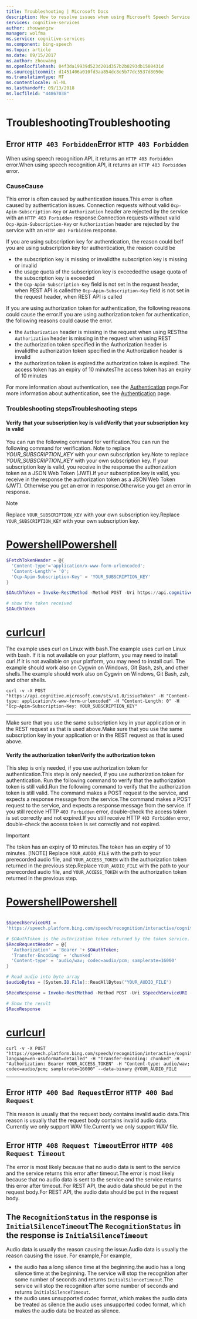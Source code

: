```yaml
---
title: Troubleshooting | Microsoft Docs
description: How to resolve issues when using Microsoft Speech Service.
services: cognitive-services
author: zhouwangzw
manager: wolfma
ms.service: cognitive-services
ms.component: bing-speech
ms.topic: article
ms.date: 09/15/2017
ms.author: zhouwang
ms.openlocfilehash: 04f3da19939d523d201d357b2b0293db1508431d
ms.sourcegitcommit: d1451406a010fd3aa854dc8e5b77dc5537d8050e
ms.translationtype: MT
ms.contentlocale: nl-NL
ms.lasthandoff: 09/13/2018
ms.locfileid: "44867038"
---
```

# <a name="troubleshooting"></a><span data-ttu-id="2255c-103">Troubleshooting</span><span class="sxs-lookup"><span data-stu-id="2255c-103">Troubleshooting</span></span>

## <a name="error-http-403-forbidden"></a><span data-ttu-id="2255c-104">Error `HTTP 403 Forbidden`</span><span class="sxs-lookup"><span data-stu-id="2255c-104">Error `HTTP 403 Forbidden`</span></span>

<span data-ttu-id="2255c-105">When using speech recognition API, it returns an `HTTP 403 Forbidden` error.</span><span class="sxs-lookup"><span data-stu-id="2255c-105">When using speech recognition API, it returns an `HTTP 403 Forbidden` error.</span></span>

### <a name="cause"></a><span data-ttu-id="2255c-106">Cause</span><span class="sxs-lookup"><span data-stu-id="2255c-106">Cause</span></span>

<span data-ttu-id="2255c-107">This error is often caused by authentication issues.</span><span class="sxs-lookup"><span data-stu-id="2255c-107">This error is often caused by authentication issues.</span></span> <span data-ttu-id="2255c-108">Connection requests without valid `Ocp-Apim-Subscription-Key` or `Authorization` header are rejected by the service with an `HTTP 403 Forbidden` response.</span><span class="sxs-lookup"><span data-stu-id="2255c-108">Connection requests without valid `Ocp-Apim-Subscription-Key` or `Authorization` header are rejected by the service with an `HTTP 403 Forbidden` response.</span></span>

<span data-ttu-id="2255c-109">If you are using subscription key for authentication, the reason could be</span><span class="sxs-lookup"><span data-stu-id="2255c-109">If you are using subscription key for authentication, the reason could be</span></span>

- <span data-ttu-id="2255c-110">the subscription key is missing or invalid</span><span class="sxs-lookup"><span data-stu-id="2255c-110">the subscription key is missing or invalid</span></span>
- <span data-ttu-id="2255c-111">the usage quota of the subscription key is exceeded</span><span class="sxs-lookup"><span data-stu-id="2255c-111">the usage quota of the subscription key is exceeded</span></span>
- <span data-ttu-id="2255c-112">the `Ocp-Apim-Subscription-Key` field is not set in the request header, when REST API is called</span><span class="sxs-lookup"><span data-stu-id="2255c-112">the `Ocp-Apim-Subscription-Key` field is not set in the request header, when REST API is called</span></span>

<span data-ttu-id="2255c-113">If you are using authorization token for authentication, the following reasons could cause the error.</span><span class="sxs-lookup"><span data-stu-id="2255c-113">If you are using authorization token for authentication, the following reasons could cause the error.</span></span>

- <span data-ttu-id="2255c-114">the `Authorization` header is missing in the request when using REST</span><span class="sxs-lookup"><span data-stu-id="2255c-114">the `Authorization` header is missing in the request when using REST</span></span>
- <span data-ttu-id="2255c-115">the authorization token specified in the Authorization header is invalid</span><span class="sxs-lookup"><span data-stu-id="2255c-115">the authorization token specified in the Authorization header is invalid</span></span>
- <span data-ttu-id="2255c-116">the authorization token is expired.</span><span class="sxs-lookup"><span data-stu-id="2255c-116">the authorization token is expired.</span></span> <span data-ttu-id="2255c-117">The access token has an expiry of 10 minutes</span><span class="sxs-lookup"><span data-stu-id="2255c-117">The access token has an expiry of 10 minutes</span></span>

<span data-ttu-id="2255c-118">For more information about authentication, see the [Authentication](How-to/how-to-authentication.md) page.</span><span class="sxs-lookup"><span data-stu-id="2255c-118">For more information about authentication, see the [Authentication](How-to/how-to-authentication.md) page.</span></span>

### <a name="troubleshooting-steps"></a><span data-ttu-id="2255c-119">Troubleshooting steps</span><span class="sxs-lookup"><span data-stu-id="2255c-119">Troubleshooting steps</span></span>

#### <a name="verify-that-your-subscription-key-is-valid"></a><span data-ttu-id="2255c-120">Verify that your subscription key is valid</span><span class="sxs-lookup"><span data-stu-id="2255c-120">Verify that your subscription key is valid</span></span>

<span data-ttu-id="2255c-121">You can run the following command for verification.</span><span class="sxs-lookup"><span data-stu-id="2255c-121">You can run the following command for verification.</span></span> <span data-ttu-id="2255c-122">Note to replace *YOUR_SUBSCRIPTION_KEY* with your own subscription key.</span><span class="sxs-lookup"><span data-stu-id="2255c-122">Note to replace *YOUR_SUBSCRIPTION_KEY* with your own subscription key.</span></span> <span data-ttu-id="2255c-123">If your subscription key is valid, you receive in the response the authorization token as a JSON Web Token (JWT).</span><span class="sxs-lookup"><span data-stu-id="2255c-123">If your subscription key is valid, you receive in the response the authorization token as a JSON Web Token (JWT).</span></span> <span data-ttu-id="2255c-124">Otherwise you get an error in response.</span><span class="sxs-lookup"><span data-stu-id="2255c-124">Otherwise you get an error in response.</span></span>

> [!NOTE]
> <span data-ttu-id="2255c-125">Replace `YOUR_SUBSCRIPTION_KEY` with your own subscription key.</span><span class="sxs-lookup"><span data-stu-id="2255c-125">Replace `YOUR_SUBSCRIPTION_KEY` with your own subscription key.</span></span>

# <a name="powershelltabpowershell"></a>[<span data-ttu-id="2255c-126">Powershell</span><span class="sxs-lookup"><span data-stu-id="2255c-126">Powershell</span></span>](#tab/Powershell)

```Powershell
$FetchTokenHeader = @{
  'Content-type'='application/x-www-form-urlencoded';
  'Content-Length'= '0';
  'Ocp-Apim-Subscription-Key' = 'YOUR_SUBSCRIPTION_KEY'
}

$OAuthToken = Invoke-RestMethod -Method POST -Uri https://api.cognitive.microsoft.com/sts/v1.0/issueToken -Headers $FetchTokenHeader

# show the token received
$OAuthToken

```

# <a name="curltabcurl"></a>[<span data-ttu-id="2255c-127">curl</span><span class="sxs-lookup"><span data-stu-id="2255c-127">curl</span></span>](#tab/curl)

<span data-ttu-id="2255c-128">The example uses curl on Linux with bash.</span><span class="sxs-lookup"><span data-stu-id="2255c-128">The example uses curl on Linux with bash.</span></span> <span data-ttu-id="2255c-129">If it is not available on your platform, you may need to install curl.</span><span class="sxs-lookup"><span data-stu-id="2255c-129">If it is not available on your platform, you may need to install curl.</span></span> <span data-ttu-id="2255c-130">The example should work also on Cygwin on Windows, Git Bash, zsh, and other shells.</span><span class="sxs-lookup"><span data-stu-id="2255c-130">The example should work also on Cygwin on Windows, Git Bash, zsh, and other shells.</span></span>

```
curl -v -X POST "https://api.cognitive.microsoft.com/sts/v1.0/issueToken" -H "Content-type: application/x-www-form-urlencoded" -H "Content-Length: 0" -H "Ocp-Apim-Subscription-Key: YOUR_SUBSCRIPTION_KEY"
```
---

<span data-ttu-id="2255c-131">Make sure that you use the same subscription key in your application or in the REST request as that is used above.</span><span class="sxs-lookup"><span data-stu-id="2255c-131">Make sure that you use the same subscription key in your application or in the REST request as that is used above.</span></span>

#### <a name="verify-the-authorization-token"></a><span data-ttu-id="2255c-132">Verify the authorization token</span><span class="sxs-lookup"><span data-stu-id="2255c-132">Verify the authorization token</span></span>

<span data-ttu-id="2255c-133">This step is only needed, if you use authorization token for authentication.</span><span class="sxs-lookup"><span data-stu-id="2255c-133">This step is only needed, if you use authorization token for authentication.</span></span> <span data-ttu-id="2255c-134">Run the following command to verify that the authorization token is still valid.</span><span class="sxs-lookup"><span data-stu-id="2255c-134">Run the following command to verify that the authorization token is still valid.</span></span> <span data-ttu-id="2255c-135">The command makes a POST request to the service, and expects a response message from the service.</span><span class="sxs-lookup"><span data-stu-id="2255c-135">The command makes a POST request to the service, and expects a response message from the service.</span></span> <span data-ttu-id="2255c-136">If you still receive HTTP `403 Forbidden` error, double-check the access token is set correctly and not expired.</span><span class="sxs-lookup"><span data-stu-id="2255c-136">If you still receive HTTP `403 Forbidden` error, double-check the access token is set correctly and not expired.</span></span>

> [!IMPORTANT]
> <span data-ttu-id="2255c-137">The token has an expiry of 10 minutes.</span><span class="sxs-lookup"><span data-stu-id="2255c-137">The token has an expiry of 10 minutes.</span></span>
> [!NOTE]
> <span data-ttu-id="2255c-138">Replace `YOUR_AUDIO_FILE` with the path to your prerecorded audio file, and `YOUR_ACCESS_TOKEN` with the authorization token returned in the previous step.</span><span class="sxs-lookup"><span data-stu-id="2255c-138">Replace `YOUR_AUDIO_FILE` with the path to your prerecorded audio file, and `YOUR_ACCESS_TOKEN` with the authorization token returned in the previous step.</span></span>

# <a name="powershelltabpowershell"></a>[<span data-ttu-id="2255c-139">Powershell</span><span class="sxs-lookup"><span data-stu-id="2255c-139">Powershell</span></span>](#tab/Powershell)

```Powershell

$SpeechServiceURI =
'https://speech.platform.bing.com/speech/recognition/interactive/cognitiveservices/v1?language=en-us&format=detailed'

# $OAuthToken is the authrization token returned by the token service.
$RecoRequestHeader = @{
  'Authorization' = 'Bearer '+ $OAuthToken;
  'Transfer-Encoding' = 'chunked'
  'Content-type' = 'audio/wav; codec=audio/pcm; samplerate=16000'
}

# Read audio into byte array
$audioBytes = [System.IO.File]::ReadAllBytes("YOUR_AUDIO_FILE")

$RecoResponse = Invoke-RestMethod -Method POST -Uri $SpeechServiceURI -Headers $RecoRequestHeader -Body $audioBytes

# Show the result
$RecoResponse

```

# <a name="curltabcurl"></a>[<span data-ttu-id="2255c-140">curl</span><span class="sxs-lookup"><span data-stu-id="2255c-140">curl</span></span>](#tab/curl)

```
curl -v -X POST "https://speech.platform.bing.com/speech/recognition/interactive/cognitiveservices/v1?language=en-us&format=detailed" -H "Transfer-Encoding: chunked" -H "Authorization: Bearer YOUR_ACCESS_TOKEN" -H "Content-type: audio/wav; codec=audio/pcm; samplerate=16000" --data-binary @YOUR_AUDIO_FILE
```

---

## <a name="error-http-400-bad-request"></a><span data-ttu-id="2255c-141">Error `HTTP 400 Bad Request`</span><span class="sxs-lookup"><span data-stu-id="2255c-141">Error `HTTP 400 Bad Request`</span></span>

<span data-ttu-id="2255c-142">This reason is usually that the request body contains invalid audio data.</span><span class="sxs-lookup"><span data-stu-id="2255c-142">This reason is usually that the request body contains invalid audio data.</span></span> <span data-ttu-id="2255c-143">Currently we only support WAV file.</span><span class="sxs-lookup"><span data-stu-id="2255c-143">Currently we only support WAV file.</span></span>

## <a name="error-http-408-request-timeout"></a><span data-ttu-id="2255c-144">Error `HTTP 408 Request Timeout`</span><span class="sxs-lookup"><span data-stu-id="2255c-144">Error `HTTP 408 Request Timeout`</span></span>

<span data-ttu-id="2255c-145">The error is most likely because that no audio data is sent to the service and the service returns this error after timeout.</span><span class="sxs-lookup"><span data-stu-id="2255c-145">The error is most likely because that no audio data is sent to the service and the service returns this error after timeout.</span></span> <span data-ttu-id="2255c-146">For REST API, the audio data should be put in the request body.</span><span class="sxs-lookup"><span data-stu-id="2255c-146">For REST API, the audio data should be put in the request body.</span></span>

## <a name="the-recognitionstatus-in-the-response-is-initialsilencetimeout"></a><span data-ttu-id="2255c-147">The `RecognitionStatus` in the response is `InitialSilenceTimeout`</span><span class="sxs-lookup"><span data-stu-id="2255c-147">The `RecognitionStatus` in the response is `InitialSilenceTimeout`</span></span>

<span data-ttu-id="2255c-148">Audio data is usually the reason causing the issue.</span><span class="sxs-lookup"><span data-stu-id="2255c-148">Audio data is usually the reason causing the issue.</span></span> <span data-ttu-id="2255c-149">For example,</span><span class="sxs-lookup"><span data-stu-id="2255c-149">For example,</span></span>

- <span data-ttu-id="2255c-150">the audio has a long silence time at the beginning.</span><span class="sxs-lookup"><span data-stu-id="2255c-150">the audio has a long silence time at the beginning.</span></span> <span data-ttu-id="2255c-151">The service will stop the recognition after some number of seconds and returns `InitialSilenceTimeout`.</span><span class="sxs-lookup"><span data-stu-id="2255c-151">The service will stop the recognition after some number of seconds and returns `InitialSilenceTimeout`.</span></span>
- <span data-ttu-id="2255c-152">the audio uses unsupported codec format, which makes the audio data be treated as silence.</span><span class="sxs-lookup"><span data-stu-id="2255c-152">the audio uses unsupported codec format, which makes the audio data be treated as silence.</span></span>
